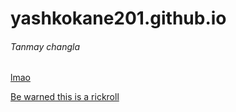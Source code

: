 # yashkokane201.github.io

###### Tanmay changla
[lmao](https://www.w3schools.com/html/)

[Be warned this is a rickroll](https://www.youtube.com/watch?v=dQw4w9WgXcQ)
